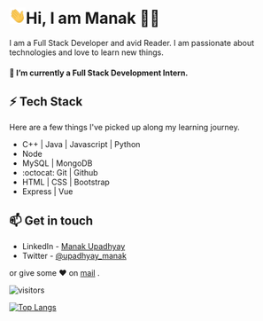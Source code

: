 
# <img src="https://raw.githubusercontent.com/ABSphreak/ABSphreak/master/gifs/Hi.gif" width="30px">Hi, I am Manak 👨‍💻

I am a Full Stack Developer and avid Reader. I am passionate about technologies and love to learn new things.

#### 🔭 I’m currently a Full Stack Development Intern.


## ⚡ Tech Stack

Here are a few things I've picked up along my learning journey.

*  C++ | Java | Javascript | Python
*  Node 
*  MySQL | MongoDB
* :octocat: Git | Github
*  HTML | CSS | Bootstrap
* Express | Vue

## 📫 Get in touch
- LinkedIn - [Manak Upadhyay](https://in.linkedin.com/in/manak-upadhyay)
- Twitter - [@upadhyay_manak](https://twitter.com/upadhyay_manak)

 or give some ♥ on [mail](mailto:manu742000@gmail.com) .


![visitors](https://visitor-badge.glitch.me/badge?page_id=manakupadhyay/manakupadhyay)

[![Top Langs](https://github-readme-stats.vercel.app/api/top-langs/?username=manakupadhyay&layout=compact&theme=radical)](https://github.com/manakupadhyay/github-readme-stats)

